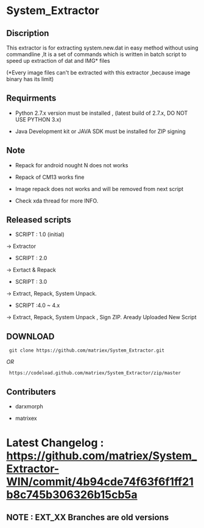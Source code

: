 # System_Extractor

## Discription

This extractor is for extracting system.new.dat in easy method without using commandline ,It is a set of commands which is written in batch script to speed up extraction of dat and IMG* files


(*Every image files can't be extracted with this extractor ,because image binary has its limit)


## Requirments

 * Python 2.7.x version must be installed , (latest build of 2.7.x, DO NOT USE PYTHON 3.x)

 * Java Development kit or JAVA SDK must be installed for ZIP signing


## Note

 * Repack for android nought N does not works
 
 * Repack of CM13 works fine 
  
 * Image repack does not works and will be removed from next script 
 
 * Check xda thread for more INFO.

## Released scripts

* SCRIPT : 1.0 (initial)

 -> Extractor
 
* SCRIPT : 2.0

 -> Exrtact & Repack
 
* SCRIPT : 3.0

 -> Extract, Repack, System Unpack.
 
* SCRIPT :4.0 ~ 4.x

 -> Extract, Repack, System Unpack , Sign ZIP. 
   Aready Uploaded New Script 
 
 
## DOWNLOAD

     git clone https://github.com/matriex/System_Extractor.git
     
_OR_
                                                     
     https://codeload.github.com/matriex/System_Extractor/zip/master
 
## Contributers
 
- darxmorph
 
- matrixex
 
 # Latest Changelog : https://github.com/matriex/System_Extractor-WIN/commit/4b94cde74f63f6f1ff21b8c745b306326b15cb5a
## NOTE : EXT_XX Branches are old versions
